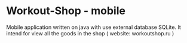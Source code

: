 # Workout-Shop - mobile
Mobile application written on java with use external database SQLite. It intend for view all the goods in the shop ( website: workoutshop.ru )
